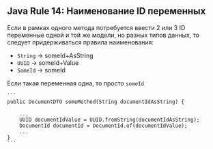 ## Java Rule 14: Наименование ID переменных

Если в рамках одного метода потребуется ввести 2 или 3 ID переменные одной и той же модели, но разных типов данных,
то следует придерживаться правила наименования:

 - `String` -> someId+AsString
 - `UUID` -> someId+Value
 - `SomeId` -> someId

Если такая переменная одна, то просто `someId`

    ```
    public DocumentDTO someMethod(String documentIdAsString) {

        ...
        UUID documentIdValue = UUID.fromString(documentIdAsString);
        DocumentId documentId = DocumentId.of(documentIdValue);
        ...
    }
    ```
